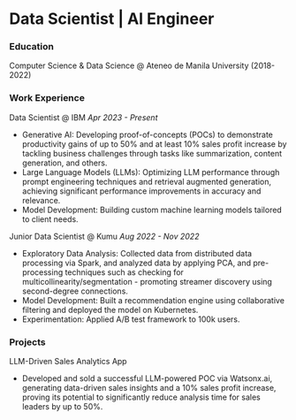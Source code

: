 # Data Scientist | AI Engineer

### Education
Computer Science & Data Science @ Ateneo de Manila University (2018-2022)

### Work Experience
Data Scientist @ IBM
*Apr 2023 - Present*
- Generative AI: Developing proof-of-concepts (POCs) to demonstrate productivity gains of up to 50% and at least 10% sales profit increase by tackling business challenges through tasks like summarization, content generation, and others.
- Large Language Models (LLMs): Optimizing LLM performance through prompt engineering techniques and retrieval augmented generation, achieving significant performance improvements in accuracy and relevance.
- Model Development: Building custom machine learning models tailored to client needs.

Junior Data Scientist @ Kumu
*Aug 2022 - Nov 2022*
- Exploratory Data Analysis: Collected data from distributed data processing via Spark, and analyzed data by applying PCA, and pre-processing techniques such as checking for multicollinearity/segmentation - promoting streamer discovery using second-degree connections.
- Model Development: Built a recommendation engine using collaborative filtering and deployed the model on Kubernetes.
- Experimentation: Applied A/B test framework to 100k users.

### Projects
LLM-Driven Sales Analytics App
- Developed and sold a successful LLM-powered POC via Watsonx.ai, generating data-driven sales insights and a 10% sales profit increase, proving its potential to significantly reduce analysis time for sales leaders by up to 50%.

